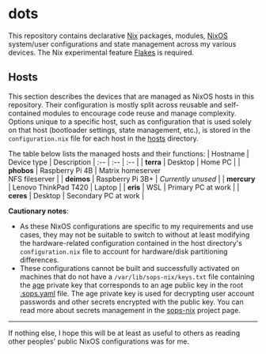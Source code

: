 # dots
This repository contains declarative [Nix] packages, modules, [NixOS] 
system/user configurations and state management across my various devices. The 
Nix experimental feature [Flakes] is required.

[Nix]: https://nixos.org/guides/how-nix-works.html
[NixOS]: https://nixos.org/guides/how-nix-works.html#nixos
[Flakes]: https://nixos.wiki/wiki/Flakes

## Hosts
This section describes the devices that are managed as NixOS hosts in this 
repository. Their configuration is mostly split across reusable and 
self-contained modules to encourage code reuse and manage complexity. Options 
unique to a specific host, such as configuration that is used solely on that 
host (bootloader settings, state management, etc.), is stored in the 
`configuration.nix` file for each host in the [hosts](./hosts) directory.

The table below lists the managed hosts and their functions:
| Hostname | Device type | Description
| :-- | :-- | :-- |
| **terra** | Desktop | Home PC |
| **phobos** | Raspberry Pi 4B | Matrix homeserver <br/> NFS fileserver |
| **deimos** | Raspberry Pi 3B+ |  _Currently unused_ |
| **mercury** | Lenovo ThinkPad T420 | Laptop |
| **eris** | WSL | Primary PC at work |
| **ceres** | Desktop | Secondary PC at work |

**Cautionary notes**:
- As these NixOS configurations are specific to my requirements and use cases, 
  they may not be suitable to switch to without at least modifying the 
  hardware-related configuration contained in the host directory's 
  `configuration.nix` file to account for hardware/disk partitioning 
  differences.
- These configurations cannot be built and successfully activated on machines 
  that do not have a `/var/lib/sops-nix/keys.txt` file containing the [age] 
  private key that corresponds to an age public key in the root 
  [.sops.yaml](./.sops.yaml) file. The age private key is used for decrypting 
  user account passwords and other secrets encrypted with the public key. You 
  can read more about secrets management in the [sops-nix] project page.

[age]: https://age-encryption.org/v1
[sops-nix]: https://github.com/Mic92/sops-nix

---
If nothing else, I hope this will be at least as useful to others as reading 
other peoples' public NixOS configurations was for me.
